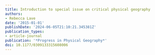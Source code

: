 ```yaml
---
title: Introduction to special issue on critical physical geography
authors:
- Rebecca Lave
date: '2015-01-01'
publishDate: '2024-06-05T21:10:21.345381Z'
publication_types:
- article-journal
publication: '*Progress in Physical Geography*'
doi: 10.1177/0309133315608006
---
```

